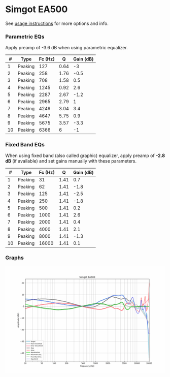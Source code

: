 # Simgot EA500
See [usage instructions](https://github.com/jaakkopasanen/AutoEq#usage) for more options and info.

### Parametric EQs
Apply preamp of -3.6 dB when using parametric equalizer.

|   # | Type    |   Fc (Hz) |    Q |   Gain (dB) |
|-----|---------|-----------|------|-------------|
|   1 | Peaking |       127 | 0.64 |        -3   |
|   2 | Peaking |       258 | 1.76 |        -0.5 |
|   3 | Peaking |       708 | 1.58 |         0.5 |
|   4 | Peaking |      1245 | 0.92 |         2.6 |
|   5 | Peaking |      2287 | 2.67 |        -1.2 |
|   6 | Peaking |      2965 | 2.79 |         1   |
|   7 | Peaking |      4249 | 3.04 |         3.4 |
|   8 | Peaking |      4647 | 5.75 |         0.9 |
|   9 | Peaking |      5675 | 3.57 |        -3.3 |
|  10 | Peaking |      6366 | 6    |        -1   |

### Fixed Band EQs
When using fixed band (also called graphic) equalizer, apply preamp of **-2.8 dB** (if available) and set gains manually with these parameters.

|   # | Type    |   Fc (Hz) |    Q |   Gain (dB) |
|-----|---------|-----------|------|-------------|
|   1 | Peaking |        31 | 1.41 |         0.7 |
|   2 | Peaking |        62 | 1.41 |        -1.8 |
|   3 | Peaking |       125 | 1.41 |        -2.5 |
|   4 | Peaking |       250 | 1.41 |        -1.8 |
|   5 | Peaking |       500 | 1.41 |         0.2 |
|   6 | Peaking |      1000 | 1.41 |         2.6 |
|   7 | Peaking |      2000 | 1.41 |         0.4 |
|   8 | Peaking |      4000 | 1.41 |         2.1 |
|   9 | Peaking |      8000 | 1.41 |        -1.3 |
|  10 | Peaking |     16000 | 1.41 |         0.1 |

### Graphs
![](./Simgot%20EA500.png)

